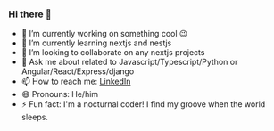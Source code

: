 ### Hi there 👋

- 🔭 I’m currently working on something cool 😉
- 🌱 I’m currently learning nextjs and nestjs
- 👯 I’m looking to collaborate on any nextjs projects
- 💬 Ask me about related to Javascript/Typescript/Python or Angular/React/Express/django
- 📫 How to reach me: <a href='https://www.linkedin.com/in/gokul-ramakrishnann/' >LinkedIn</a>
- 😄 Pronouns: He/him
- ⚡ Fun fact: I'm a nocturnal coder! I find my groove when the world sleeps.

